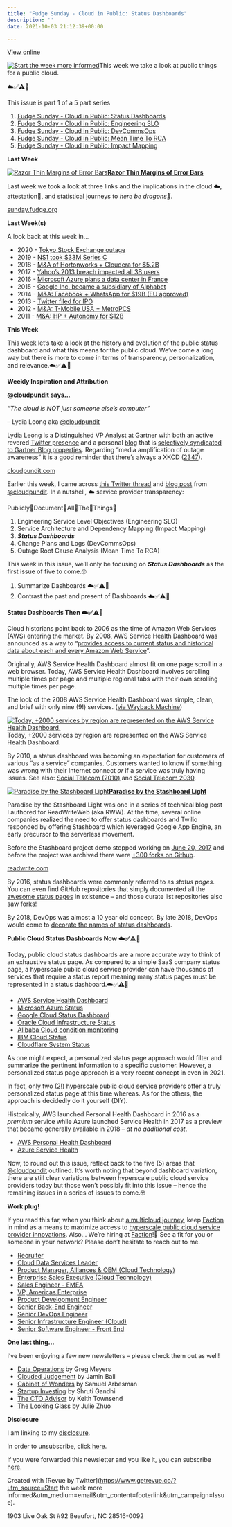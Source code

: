 ```yaml
---
title: "Fudge Sunday - Cloud in Public: Status Dashboards"
description: ''
date: 2021-10-03 21:12:39+00:00

---
```


[View online](https://sunday.fudge.org/issues/fudge-sunday-cloud-in-public-status-dashboards-783150?utm_campaign=Issue&utm_content=view_in_browser&utm_medium=email&utm_source=Start+the+week+more+informed)

[![Start the week more informed](https://bucketeer-e05bbc84-baa3-437e-9518-adb32be77984.s3.amazonaws.com/public/images/662b5c69-63d7-45ba-8da1-c650ddbd99dc_1200x115.png "Start the week more informed")](https://substackcdn.com/image/fetch/f_auto,q_auto:good,fl_progressive:steep/https%3A%2F%2Fbucketeer-e05bbc84-baa3-437e-9518-adb32be77984.s3.amazonaws.com%2Fpublic%2Fimages%2F662b5c69-63d7-45ba-8da1-c650ddbd99dc_1200x115.png)This week we take a look at public things for a public cloud.

☁️✅⚠️🛑

This issue is part 1 of a 5 part series

1. [Fudge Sunday - Cloud in Public: Status Dashboards](https://sunday.fudge.org/issues/fudge-sunday-cloud-in-public-status-dashboards-783150?utm_campaign=Start%20the%20week%20more%20informed&utm_medium=email&utm_source=Revue%20newsletter)
2. [Fudge Sunday - Cloud in Public: Engineering SLO](https://sunday.fudge.org/issues/fudge-sunday-cloud-in-public-engineering-slo-794553?utm_campaign=Start%20the%20week%20more%20informed&utm_medium=email&utm_source=Revue%20newsletter)
3. [Fudge Sunday - Cloud in Public: DevCommsOps](https://sunday.fudge.org/issues/fudge-sunday-cloud-in-public-devcommsops-805563?utm_campaign=Start%20the%20week%20more%20informed&utm_medium=email&utm_source=Revue%20newsletter)
4. [Fudge Sunday - Cloud in Public: Mean Time To RCA](https://sunday.fudge.org/archive/815545?utm_campaign=Fudge%20Sunday&utm_medium=email&utm_source=Revue%20newsletter)
5. [Fudge Sunday - Cloud in Public: Impact Mapping](https://sunday.fudge.org/issues/fudge-sunday-cloud-in-public-impact-mapping-826383?utm_campaign=Start%20the%20week%20more%20informed&utm_medium=email&utm_source=Revue%20newsletter)

 **Last Week**

[![Razor Thin Margins of Error Bars](https://bucketeer-e05bbc84-baa3-437e-9518-adb32be77984.s3.amazonaws.com/public/images/f416ea7b-0138-438b-a602-302940b77c3c_600x300.jpeg "Razor Thin Margins of Error Bars")](https://substackcdn.com/image/fetch/f_auto,q_auto:good,fl_progressive:steep/https%3A%2F%2Fbucketeer-e05bbc84-baa3-437e-9518-adb32be77984.s3.amazonaws.com%2Fpublic%2Fimages%2Ff416ea7b-0138-438b-a602-302940b77c3c_600x300.jpeg)**[Razor Thin Margins of Error Bars](https://sunday.fudge.org/issues/fudge-sunday-razor-thin-margins-of-error-bars-772573?utm_campaign=Start%20the%20week%20more%20informed&utm_medium=email&utm_source=Revue%20newsletter)**

Last week we took a look at three links and the implications in the cloud ☁️, attestation🔐, and statistical journeys to *here be dragons🐲*.

[sunday.fudge.org](https://sunday.fudge.org/issues/fudge-sunday-razor-thin-margins-of-error-bars-772573?utm_campaign=Start%20the%20week%20more%20informed&utm_medium=email&utm_source=Revue%20newsletter)

 **Last Week(s)**

A look back at this week in…

* 2020 - [Tokyo Stock Exchange outage](https://www.techmeme.com/201003/p1?utm_campaign=Start%20the%20week%20more%20informed&utm_medium=email&utm_source=Revue%20newsletter#a201003p1)
* 2019 - [NS1 took $33M Series C](https://www.techmeme.com/191003/p11?utm_campaign=Start%20the%20week%20more%20informed&utm_medium=email&utm_source=Revue%20newsletter#a191003p11)
* 2018 - [M&A of Hortonworks + Cloudera for $5.2B](https://www.techmeme.com/181003/p39?utm_campaign=Start%20the%20week%20more%20informed&utm_medium=email&utm_source=Revue%20newsletter#a181003p39)
* 2017 - [Yahoo’s 2013 breach impacted all 3B users](https://www.techmeme.com/171003/p30?utm_campaign=Start%20the%20week%20more%20informed&utm_medium=email&utm_source=Revue%20newsletter#a171003p30)
* 2016 - [Microsoft Azure plans a data center in France](https://www.techmeme.com/161003/p6?utm_campaign=Start%20the%20week%20more%20informed&utm_medium=email&utm_source=Revue%20newsletter#a161003p6)
* 2015 - [Google Inc. became a subsidiary of Alphabet](https://www.techmeme.com/151002/p9?utm_campaign=Start%20the%20week%20more%20informed&utm_medium=email&utm_source=Revue%20newsletter#a151002p9)
* 2014 - [M&A: Facebook + WhatsApp for $19B (EU approved)](https://www.techmeme.com/141003/p5?utm_campaign=Start%20the%20week%20more%20informed&utm_medium=email&utm_source=Revue%20newsletter#a141003p5)
* 2013 - [Twitter filed for IPO](https://www.techmeme.com/131003/p41?utm_campaign=Start%20the%20week%20more%20informed&utm_medium=email&utm_source=Revue%20newsletter#a131003p41)
* 2012 - [M&A: T-Mobile USA + MetroPCS](https://www.techmeme.com/121003/p40?utm_campaign=Start%20the%20week%20more%20informed&utm_medium=email&utm_source=Revue%20newsletter#a121003p40)
* 2011 - [M&A: HP + Autonomy for $12B](https://www.techmeme.com/111003/h1700?utm_campaign=Start%20the%20week%20more%20informed&utm_medium=email&utm_source=Revue%20newsletter)

 **This Week**

This week let’s take a look at the history and evolution of the public status dashboard and what this means for the public cloud. We’ve come a long way but there is more to come in terms of transparency, personalization, and relevance.☁️✅⚠️🛑

 **Weekly Inspiration and Attribution**

**[@cloudpundit says...](https://cloudpundit.com/2021/09/22/the-cloud-is-not-just-someone-elses-computer/?utm_campaign=Start%20the%20week%20more%20informed&utm_medium=email&utm_source=Revue%20newsletter)**

*“The cloud is NOT just someone else’s computer”*

– Lydia Leong aka [@cloudpundit](https://twitter.com/cloudpundit?utm_campaign=Start%20the%20week%20more%20informed&utm_medium=email&utm_source=Revue%20newsletter)

Lydia Leong is a Distinguished VP Analyst at Gartner with both an active revered [Twitter presence](https://twitter.com/cloudpundit?utm_campaign=Start%20the%20week%20more%20informed&utm_medium=email&utm_source=Revue%20newsletter) and a personal [blog](https://cloudpundit.com/coverage/?utm_campaign=Start%20the%20week%20more%20informed&utm_medium=email&utm_source=Revue%20newsletter) that is [selectively syndicated to Gartner Blog properties](https://www.gartner.com/en/experts/lydia-leong?utm_campaign=Start%20the%20week%20more%20informed&utm_medium=email&utm_source=Revue%20newsletter). Regarding “media amplification of outage awareness” it is a good reminder that there’s always a XKCD ([2347](https://xkcd.com/2347/?utm_campaign=Start%20the%20week%20more%20informed&utm_medium=email&utm_source=Revue%20newsletter)).

[cloudpundit.com](https://cloudpundit.com/2021/09/22/the-cloud-is-not-just-someone-elses-computer/?utm_campaign=Start%20the%20week%20more%20informed&utm_medium=email&utm_source=Revue%20newsletter)

Earlier this week, I came across [this Twitter thread](https://twitter.com/cloudpundit/status/1440472735956623369?utm_campaign=Start%20the%20week%20more%20informed&utm_medium=email&utm_source=Revue%20newsletter) and [blog post](https://cloudpundit.com/2021/09/22/the-cloud-is-not-just-someone-elses-computer/?utm_campaign=Start%20the%20week%20more%20informed&utm_medium=email&utm_source=Revue%20newsletter) from [@cloudpundit](https://twitter.com/cloudpundit?utm_campaign=Start%20the%20week%20more%20informed&utm_medium=email&utm_source=Revue%20newsletter). In a nutshell, ☁️ service provider transparency:

Publicly👏Document👏All👏The👏Things👏

1. Engineering Service Level Objectives (Engineering SLO)
2. Service Architecture and Dependency Mapping (Impact Mapping)
3. ***Status Dashboards***
4. Change Plans and Logs (DevCommsOps)
5. Outage Root Cause Analysis (Mean Time To RCA)

This week in this issue, we’ll only be focusing on ***Status Dashboards*** as the first issue of five to come.🤓

1. Summarize Dashboards ☁️✅⚠️🛑
2. Contrast the past and present of Dashboards ☁️✅⚠️🛑

 **Status Dashboards Then ☁️✅⚠️🛑**

Cloud historians point back to 2006 as the time of Amazon Web Services (AWS) entering the market. By 2008, AWS Service Health Dashboard was announced as a way to “[provides access to current status and historical data about each and every Amazon Web Service](https://aws.amazon.com/blogs/aws/the-service-hea/?utm_campaign=Start%20the%20week%20more%20informed&utm_medium=email&utm_source=Revue%20newsletter)”.

Originally, AWS Service Health Dashboard almost fit on one page scroll in a web browser. Today, AWS Service Health Dashboard involves scrolling multiple times per page and multiple regional tabs with their own scrolling multiple times per page.

The look of the 2008 AWS Service Health Dashboard was simple, clean, and brief with only nine (9!) services. ([via Wayback Machine](https://web.archive.org/web/*/http://status.aws.amazon.com?utm_campaign=Start%20the%20week%20more%20informed&utm_medium=email&utm_source=Revue%20newsletter))

[![Today, +2000 services by region are represented on the AWS Service Health Dashboard.](https://bucketeer-e05bbc84-baa3-437e-9518-adb32be77984.s3.amazonaws.com/public/images/c79f4d85-c285-4864-b4a8-5e2b7040366c_600x530.png "Today, +2000 services by region are represented on the AWS Service Health Dashboard.")](https://substackcdn.com/image/fetch/f_auto,q_auto:good,fl_progressive:steep/https%3A%2F%2Fbucketeer-e05bbc84-baa3-437e-9518-adb32be77984.s3.amazonaws.com%2Fpublic%2Fimages%2Fc79f4d85-c285-4864-b4a8-5e2b7040366c_600x530.png)Today, +2000 services by region are represented on the AWS Service Health Dashboard.

By 2010, a status dashboard was becoming an expectation for customers of various “as a service” companies. Customers wanted to know if something was wrong with their Internet connect *or* if a service was truly having issues. See also: [Social Telecom (2010)](https://fudge.org/social-telecom/?utm_campaign=Start%20the%20week%20more%20informed&utm_medium=email&utm_source=Revue%20newsletter) and [Social Telecom 2030](https://fudge.org/social-telecom-2030/?utm_campaign=Start%20the%20week%20more%20informed&utm_medium=email&utm_source=Revue%20newsletter).

[![Paradise by the Stashboard Light](https://bucketeer-e05bbc84-baa3-437e-9518-adb32be77984.s3.amazonaws.com/public/images/46ef7c47-ff27-4c19-8da0-863898287e5d_600x228.png "Paradise by the Stashboard Light")](https://substackcdn.com/image/fetch/f_auto,q_auto:good,fl_progressive:steep/https%3A%2F%2Fbucketeer-e05bbc84-baa3-437e-9518-adb32be77984.s3.amazonaws.com%2Fpublic%2Fimages%2F46ef7c47-ff27-4c19-8da0-863898287e5d_600x228.png)**[Paradise by the Stashboard Light](https://readwrite.com/2010/10/11/exploring-stashboard-dashboard/?utm_campaign=Start%20the%20week%20more%20informed&utm_medium=email&utm_source=Revue%20newsletter)**

Paradise by the Stashboard Light was one in a series of technical blog post I authored for ReadWriteWeb (aka RWW). At the time, several online companies realized the need to offer status dashboards and Twilio responded by offering Stashboard which leveraged Google App Engine, an early precursor to the serverless movement.

Before the Stashboard project demo stopped working on [June 20, 2017](https://cloud.google.com/appengine/docs/standard/python/python25?utm_campaign=Start%20the%20week%20more%20informed&utm_medium=email&utm_source=Revue%20newsletter) and before the project was archived there were [+300 forks on Github](https://github.com/twilio/stashboard?utm_campaign=Start%20the%20week%20more%20informed&utm_medium=email&utm_source=Revue%20newsletter).

[readwrite.com](https://readwrite.com/2010/10/11/exploring-stashboard-dashboard/?utm_campaign=Start%20the%20week%20more%20informed&utm_medium=email&utm_source=Revue%20newsletter)

By 2016, status dashboards were commonly referred to as *status pages*. You can even find GitHub repositories that simply documented all the [awesome status pages](https://github.com/ivbeg/awesome-status-pages?utm_campaign=Start%20the%20week%20more%20informed&utm_medium=email&utm_source=Revue%20newsletter) in existence – and those curate list repositories also saw forks!

By 2018, DevOps was almost a 10 year old concept. By late 2018, DevOps would come to [decorate the names of status dashboards](https://devblogs.microsoft.com/devopsservice/?p=17995&utm_campaign=Start%20the%20week%20more%20informed&utm_medium=email&utm_source=Revue%20newsletter).

 **Public Cloud Status Dashboards Now ☁️✅⚠️🛑**

Today, public cloud status dashboards are a more accurate way to think of an exhaustive status page. As compared to a simple SaaS company status page, a hyperscale public cloud service provider can have thousands of services that require a status report meaning many status pages must be represented in a status dashboard.☁️✅⚠️🛑

* [AWS Service Health Dashboard](https://status.aws.amazon.com/?utm_campaign=Start%20the%20week%20more%20informed&utm_medium=email&utm_source=Revue%20newsletter)
* [Microsoft Azure Status](https://status.azure.com/en-us/status?utm_campaign=Start%20the%20week%20more%20informed&utm_medium=email&utm_source=Revue%20newsletter)
* [Google Cloud Status Dashboard](https://status.cloud.google.com/?utm_campaign=Start%20the%20week%20more%20informed&utm_medium=email&utm_source=Revue%20newsletter)
* [Oracle Cloud Infrastructure Status](https://ocistatus.oraclecloud.com/?utm_campaign=Start%20the%20week%20more%20informed&utm_medium=email&utm_source=Revue%20newsletter)
* [Alibaba Cloud condition monitoring](https://status.alibabacloud.com/?utm_campaign=Start%20the%20week%20more%20informed&utm_medium=email&utm_source=Revue%20newsletter)
* [IBM Cloud Status](https://cloud.ibm.com/status?utm_campaign=Start%20the%20week%20more%20informed&utm_medium=email&utm_source=Revue%20newsletter)
* [Cloudflare System Status](https://www.cloudflarestatus.com?utm_campaign=Start%20the%20week%20more%20informed&utm_medium=email&utm_source=Revue%20newsletter)

As one might expect, a personalized status page approach would filter and summarize the pertinent information to a specific customer. However, a personalized status page approach is a very recent concept in even in 2021.

In fact, only two (2!) hyperscale public cloud service providers offer a truly personalized status page at this time whereas. As for the others, the approach is decidedly do it yourself (DIY).

Historically, AWS launched Personal Health Dashboard in 2016 as a *premium* service while Azure launched Service Health in 2017 as a preview that became generally available in 2018 – *at no additional cost*.

* [AWS Personal Health Dashboard](https://phd.aws.amazon.com/phd/home?utm_campaign=Start%20the%20week%20more%20informed&utm_medium=email&utm_source=Revue%20newsletter)
* [Azure Service Health](https://aka.ms/azureservicehealth?utm_campaign=Start%20the%20week%20more%20informed&utm_medium=email&utm_source=Revue%20newsletter)

Now, to round out this issue, reflect back to the five (5) areas that [@cloudpundit](https://twitter.com/cloudpundit?utm_campaign=Start%20the%20week%20more%20informed&utm_medium=email&utm_source=Revue%20newsletter) outlined. It’s worth noting that beyond dashboard variation, there are still clear variations between hyperscale public cloud service providers today but those won’t possibly fit into this issue – hence the remaining issues in a series of issues to come.🤓

 **Work plug!**

If you read this far, when you think about [a multicloud journey](https://www.factioninc.com/solutions/multi-cloud-data-services/?utm_campaign=Start%20the%20week%20more%20informed&utm_medium=email&utm_source=Revue%20newsletter), keep [Faction](https://www.factioninc.com/solutions/multi-cloud-data-services/?utm_campaign=Start%20the%20week%20more%20informed&utm_medium=email&utm_source=Revue%20newsletter) in mind as a means to maximize access to [hyperscale public cloud service provider innovations](https://www.factioninc.com/solutions/multi-cloud-data-services/?utm_campaign=Start%20the%20week%20more%20informed&utm_medium=email&utm_source=Revue%20newsletter). Also… We’re hiring at [Faction](https://www.factioninc.com/solutions/multi-cloud-data-services/?utm_campaign=Start%20the%20week%20more%20informed&utm_medium=email&utm_source=Revue%20newsletter)!🎉 See a fit for you or someone in your network? Please don’t hesitate to reach out to me.

* [Recruiter](https://www.factioninc.com/company/careers?gh_jid=4114604004&utm_campaign=Start%20the%20week%20more%20informed&utm_medium=email&utm_source=Revue%20newsletter)
* [Cloud Data Services Leader](https://www.factioninc.com/company/careers?gh_jid=4023220004&utm_campaign=Start%20the%20week%20more%20informed&utm_medium=email&utm_source=Revue%20newsletter)
* [Product Manager, Alliances & OEM (Cloud Technology)](https://www.factioninc.com/company/careers?gh_jid=4055866004&utm_campaign=Start%20the%20week%20more%20informed&utm_medium=email&utm_source=Revue%20newsletter)
* [Enterprise Sales Executive (Cloud Technology)](https://www.factioninc.com/company/careers?gh_jid=4023262004&utm_campaign=Start%20the%20week%20more%20informed&utm_medium=email&utm_source=Revue%20newsletter)
* [Sales Engineer - EMEA](https://www.factioninc.com/company/careers?gh_jid=4068080004&utm_campaign=Start%20the%20week%20more%20informed&utm_medium=email&utm_source=Revue%20newsletter)
* [VP, Americas Enterprise](https://www.factioninc.com/company/careers?gh_jid=4102014004&utm_campaign=Start%20the%20week%20more%20informed&utm_medium=email&utm_source=Revue%20newsletter)
* [Product Development Engineer](https://www.factioninc.com/company/careers?gh_jid=4048366004&utm_campaign=Start%20the%20week%20more%20informed&utm_medium=email&utm_source=Revue%20newsletter)
* [Senior Back-End Engineer](https://www.factioninc.com/company/careers?gh_jid=4022750004&utm_campaign=Start%20the%20week%20more%20informed&utm_medium=email&utm_source=Revue%20newsletter)
* [Senior DevOps Engineer](https://www.factioninc.com/company/careers?gh_jid=4022896004&utm_campaign=Start%20the%20week%20more%20informed&utm_medium=email&utm_source=Revue%20newsletter)
* [Senior Infrastructure Engineer (Cloud)](https://www.factioninc.com/company/careers?gh_jid=4022889004&utm_campaign=Start%20the%20week%20more%20informed&utm_medium=email&utm_source=Revue%20newsletter)
* [Senior Software Engineer - Front End](https://www.factioninc.com/company/careers?gh_jid=4055888004&utm_campaign=Start%20the%20week%20more%20informed&utm_medium=email&utm_source=Revue%20newsletter)

 **One last thing...**

I’ve been enjoying a few new newsletters – please check them out as well!

* [Data Operations](https://dataoperations.substack.com/?utm_campaign=Start%20the%20week%20more%20informed&utm_medium=email&utm_source=Revue%20newsletter) by Greg Meyers
* [Clouded Judgement](https://cloudedjudgement.substack.com?utm_campaign=Start%20the%20week%20more%20informed&utm_medium=email&utm_source=Revue%20newsletter) by Jamin Ball
* [Cabinet of Wonders](https://arbesman.substack.com?utm_campaign=Start%20the%20week%20more%20informed&utm_medium=email&utm_source=Revue%20newsletter) by Samuel Arbesman
* [Startup Investing](https://shrutigandhi.substack.com?utm_campaign=Start%20the%20week%20more%20informed&utm_medium=email&utm_source=Revue%20newsletter) by Shruti Gandhi
* [The CTO Advisor](https://ctoadvisor.substack.com?utm_campaign=Start%20the%20week%20more%20informed&utm_medium=email&utm_source=Revue%20newsletter) by Keith Townsend
* [The Looking Glass](https://lg.substack.com?utm_campaign=Start%20the%20week%20more%20informed&utm_medium=email&utm_source=Revue%20newsletter) by Julie Zhuo

 **Disclosure**

I am linking to my [disclosure](https://jaycuthrell.com/disclosure?utm_campaign=Start%20the%20week%20more%20informed&utm_medium=email&utm_source=Revue%20newsletter).

In order to unsubscribe, click [here](#).

If you were forwarded this newsletter and you like it, you can subscribe [here](https://sunday.fudge.org/?utm_campaign=Issue&utm_content=forwarded&utm_medium=email&utm_source=Start+the+week+more+informed).

Created with [Revue by Twitter](https://www.getrevue.co/?utm_source=Start the week more informed&utm_medium=email&utm_content=footerlink&utm_campaign=Issue).

1903 Live Oak St #92 Beaufort, NC 28516-0092


